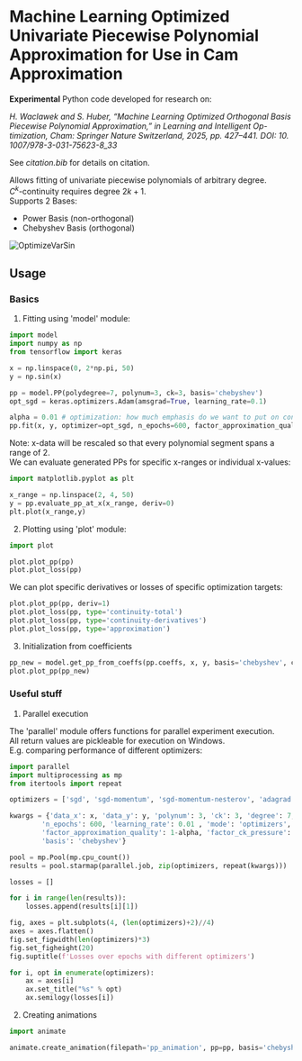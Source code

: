 # Machine Learning Optimized Univariate Piecewise Polynomial Approximation for Use in Cam Approximation 

**Experimental** Python code developed for research on:  
  
_H. Waclawek and S. Huber, “Machine Learning Optimized Orthogonal
Basis Piecewise Polynomial Approximation,” in Learning and Intelligent Op-
timization, Cham: Springer Nature Switzerland, 2025, pp. 427–441. DOI: 10.
1007/978-3-031-75623-8_33_

See _citation.bib_ for details on citation.  

 <!-- - https://doi.org/10.1007/978-3-031-75623-8_33
 - https://doi.org/10.48550/arXiv.2403.08579
 - https://doi.org/10.1007/978-3-031-25312-6_68 -->

Allows fitting of univariate piecewise polynomials of arbitrary degree.  
$C^k$-continuity requires degree $2k+1$.  
Supports $2$ Bases:  
 - Power Basis (non-orthogonal)  
 - Chebyshev Basis (orthogonal)  

![OptimizeVarSin](/fig/chebyshev_sin_var_with_loss.gif)

## Usage

### Basics

1. Fitting using 'model' module:

```py
import model
import numpy as np
from tensorflow import keras

x = np.linspace(0, 2*np.pi, 50)
y = np.sin(x)

pp = model.PP(polydegree=7, polynum=3, ck=3, basis='chebyshev')
opt_sgd = keras.optimizers.Adam(amsgrad=True, learning_rate=0.1)

alpha = 0.01 # optimization: how much emphasis do we want to put on continuity?
pp.fit(x, y, optimizer=opt_sgd, n_epochs=600, factor_approximation_quality=1-alpha, factor_ck_pressure=alpha, early_stopping=True, patience=100)
```

Note: x-data will be rescaled so that every polynomial segment spans a range of $2$.  
We can evaluate generated PPs for specific x-ranges or individual x-values:  

```py
import matplotlib.pyplot as plt

x_range = np.linspace(2, 4, 50)
y = pp.evaluate_pp_at_x(x_range, deriv=0)
plt.plot(x_range,y)
```


2. Plotting using 'plot' module:

```py
import plot

plot.plot_pp(pp)
plot.plot_loss(pp)
```

We can plot specific derivatives or losses of specific optimization targets:

```py
plot.plot_pp(pp, deriv=1)
plot.plot_loss(pp, type='continuity-total')
plot.plot_loss(pp, type='continuity-derivatives')
plot.plot_loss(pp, type='approximation')
```

3. Initialization from coefficients

```py
pp_new = model.get_pp_from_coeffs(pp.coeffs, x, y, basis='chebyshev', ck=3)
plot.plot_pp(pp_new)
```

### Useful stuff

1. Parallel execution

The 'parallel' module offers functions for parallel experiment execution.  
All return values are pickleable for execution on Windows.  
E.g. comparing performance of different optimizers:  

```py
import parallel
import multiprocessing as mp
from itertools import repeat

optimizers = ['sgd', 'sgd-momentum', 'sgd-momentum-nesterov', 'adagrad', 'adadelta', 'rmsprop', 'adam', 'adamax', 'nadam', 'adam-amsgrad', 'adafactor', 'adamw', 'ftrl', 'lion']

kwargs = {'data_x': x, 'data_y': y, 'polynum': 3, 'ck': 3, 'degree': 7,
        'n_epochs': 600, 'learning_rate': 0.01 , 'mode': 'optimizers',
        'factor_approximation_quality': 1-alpha, 'factor_ck_pressure': alpha,
        'basis': 'chebyshev'}

pool = mp.Pool(mp.cpu_count())
results = pool.starmap(parallel.job, zip(optimizers, repeat(kwargs)))

losses = []

for i in range(len(results)):
    losses.append(results[i][1])

fig, axes = plt.subplots(4, (len(optimizers)+2)//4)
axes = axes.flatten()
fig.set_figwidth(len(optimizers)*3)
fig.set_figheight(20)
fig.suptitle(f'Losses over epochs with different optimizers')

for i, opt in enumerate(optimizers):
    ax = axes[i]
    ax.set_title("%s" % opt)
    ax.semilogy(losses[i])
```

2. Creating animations

```py
import animate

animate.create_animation(filepath='pp_animation', pp=pp, basis='chebyshev', shift_polynomial_centers='mean', plot_loss=True)
```